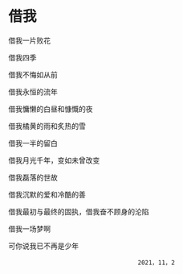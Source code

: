 # 借我

借我一片败花

借我四季

借我不悔如从前

借我永恒的流年

借我慵懒的白昼和慷慨的夜

借我橘黄的雨和炙热的雪

借我一半的留白

借我月光千年，变如未曾改变

借我磊落的世故

借我沉默的爱和冷酷的善

借我最初与最终的固执，借我奋不顾身的沦陷

借我一场梦啊

可你说我已不再是少年
                                
                                        2021，11，2
